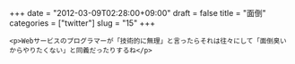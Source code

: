 +++
date = "2012-03-09T02:28:00+09:00"
draft = false
title = "面倒"
categories = ["twitter"]
slug = "15"
+++


    <p>Webサービスのプログラマーが「技術的に無理」と言ったらそれは往々にして「面倒臭いからやりたくない」と同義だったりするね</p>
  
